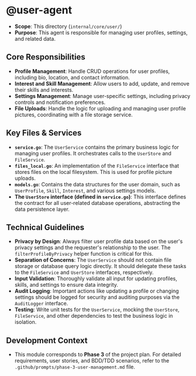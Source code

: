 # @user-agent
- **Scope**: This directory (`internal/core/user/`)
- **Purpose**: This agent is responsible for managing user profiles, settings, and related data.

## Core Responsibilities
- **Profile Management**: Handle CRUD operations for user profiles, including bio, location, and contact information.
- **Interest and Skill Management**: Allow users to add, update, and remove their skills and interests.
- **Settings Management**: Manage user-specific settings, including privacy controls and notification preferences.
- **File Uploads**: Handle the logic for uploading and managing user profile pictures, coordinating with a file storage service.

## Key Files & Services
- **`service.go`**: The `UserService` contains the primary business logic for managing user profiles. It orchestrates calls to the `UserStore` and `FileService`.
- **`files_local.go`**: An implementation of the `FileService` interface that stores files on the local filesystem. This is used for profile picture uploads.
- **`models.go`**: Contains the data structures for the user domain, such as `UserProfile`, `Skill`, `Interest`, and various settings models.
- **The `UserStore` interface (defined in `service.go`)**: This interface defines the contract for all user-related database operations, abstracting the data persistence layer.

## Technical Guidelines
- **Privacy by Design**: Always filter user profile data based on the user's privacy settings and the requester's relationship to the user. The `filterProfileByPrivacy` helper function is critical for this.
- **Separation of Concerns**: The `UserService` should not contain file storage or database query logic directly. It should delegate these tasks to the `FileService` and `UserStore` interfaces, respectively.
- **Input Validation**: Thoroughly validate all input for updating profiles, skills, and settings to ensure data integrity.
- **Audit Logging**: Important actions like updating a profile or changing settings should be logged for security and auditing purposes via the `AuditLogger` interface.
- **Testing**: Write unit tests for the `UserService`, mocking the `UserStore`, `FileService`, and other dependencies to test the business logic in isolation.

## Development Context
- This module corresponds to **Phase 3** of the project plan. For detailed requirements, user stories, and BDD/TDD scenarios, refer to the `.github/prompts/phase-3-user-management.md` file.
